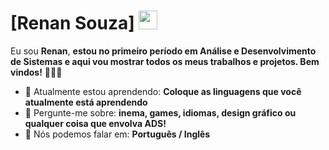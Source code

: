 # [Renan Souza] <img src="https://github.com/TheDudeThatCode/TheDudeThatCode/blob/master/Assets/Mario_Hello_Big.gif" width="30px">

Eu sou <strong>Renan</strong>, <strong>estou no primeiro período em Análise e Desenvolvimento de Sistemas e aqui vou mostrar todos os meus trabalhos e projetos. Bem vindos!</strong> 👨🏻‍💻 

- 🚀 Atualmente estou aprendendo: <strong>Coloque as linguagens que você atualmente está aprendendo</strong> 
- 💬 Pergunte-me sobre: <strong>inema, games, idiomas, design gráfico ou qualquer coisa que envolva ADS!</strong>
- 📣 Nós podemos falar em: <strong>Português / Inglês</strong>

